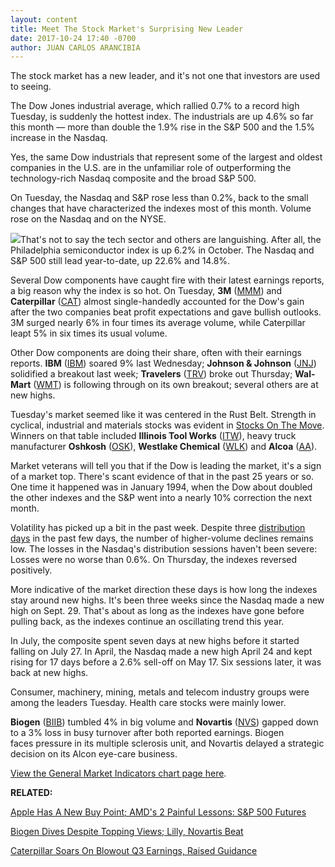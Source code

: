 ```yaml
---
layout: content
title: Meet The Stock Market's Surprising New Leader
date: 2017-10-24 17:40 -0700
author: JUAN CARLOS ARANCIBIA
---
```






The stock market has a new leader, and it's not one that investors are used to seeing.


The Dow Jones industrial average, which rallied 0.7% to a record high Tuesday, is suddenly the hottest index. The industrials are up 4.6% so far this month — more than double the 1.9% rise in the S&P 500 and the 1.5% increase in the Nasdaq.




Yes, the same Dow industrials that represent some of the largest and oldest companies in the U.S. are in the unfamiliar role of outperforming the technology-rich Nasdaq composite and the broad S&P 500.


On Tuesday, the Nasdaq and S&P rose less than 0.2%, back to the small changes that have characterized the indexes most of this month. Volume rose on the Nasdaq and on the NYSE.


![](https://www.investors.com/wp-content/uploads/2017/10/MP102417.png)That's not to say the tech sector and others are languishing. After all, the Philadelphia semiconductor index is up 6.2% in October. The Nasdaq and S&P 500 still lead year-to-date, up 22.6% and 14.8%.


Several Dow components have caught fire with their latest earnings reports, a big reason why the index is so hot. On Tuesday, **3M** ([MMM](https://research.investors.com/quote.aspx?symbol=MMM)) and **Caterpillar** ([CAT](https://research.investors.com/quote.aspx?symbol=CAT)) almost single-handedly accounted for the Dow's gain after the two companies beat profit expectations and gave bullish outlooks. 3M surged nearly 6% in four times its average volume, while Caterpillar leapt 5% in six times its usual volume.


Other Dow components are doing their share, often with their earnings reports. **IBM** ([IBM](https://research.investors.com/quote.aspx?symbol=IBM)) soared 9% last Wednesday; **Johnson & Johnson** ([JNJ](https://research.investors.com/quote.aspx?symbol=JNJ)) solidified a breakout last week; **Travelers** ([TRV](https://research.investors.com/quote.aspx?symbol=TRV)) broke out Thursday; **Wal-Mart** ([WMT](https://research.investors.com/quote.aspx?symbol=WMT)) is following through on its own breakout; several others are at new highs.


Tuesday's market seemed like it was centered in the Rust Belt. Strength in cyclical, industrial and materials stocks was evident in [Stocks On The Move](http://research.investors.com/stocksonthemove.aspx?nav=ResearchSOTM). Winners on that table included **Illinois Tool Works** ([ITW](https://research.investors.com/quote.aspx?symbol=ITW)), heavy truck manufacturer **Oshkosh** ([OSK](https://research.investors.com/quote.aspx?symbol=OSK)), **Westlake Chemical** ([WLK](https://research.investors.com/quote.aspx?symbol=WLK)) and **Alcoa** ([AA](https://research.investors.com/quote.aspx?symbol=AA)).


Market veterans will tell you that if the Dow is leading the market, it's a sign of a market top. There's scant evidence of that in the past 25 years or so. One time it happened was in January 1994, when the Dow about doubled the other indexes and the S&P went into a nearly 10% correction the next month.


Volatility has picked up a bit in the past week. Despite three [distribution days](https://www.investors.com/ibd-university/market-timing/market-tops/) in the past few days, the number of higher-volume declines remains low. The losses in the Nasdaq's distribution sessions haven't been severe: Losses were no worse than 0.6%. On Thursday, the indexes reversed positively.


More indicative of the market direction these days is how long the indexes stay around new highs. It's been three weeks since the Nasdaq made a new high on Sept. 29. That's about as long as the indexes have gone before pulling back, as the indexes continue an oscillating trend this year.


In July, the composite spent seven days at new highs before it started falling on July 27. In April, the Nasdaq made a new high April 24 and kept rising for 17 days before a 2.6% sell-off on May 17. Six sessions later, it was back at new highs.


Consumer, machinery, mining, metals and telecom industry groups were among the leaders Tuesday. Health care stocks were mainly lower.


**Biogen** ([BIIB](https://research.investors.com/quote.aspx?symbol=BIIB)) tumbled 4% in big volume and **Novartis** ([NVS](https://research.investors.com/quote.aspx?symbol=NVS)) gapped down to a 3% loss in busy turnover after both reported earnings. Biogen faces pressure in its multiple sclerosis unit, and Novartis delayed a strategic decision on its Alcon eye-care business.


[View the General Market Indicators chart page here](https://www.investors.com/wp-content/uploads/2017/10/IBD2410152506GMI.pdf).


 **RELATED:**


[Apple Has A New Buy Point; AMD's 2 Painful Lessons: S&P 500 Futures](https://www.investors.com/market-trend/stock-market-today/apple-has-a-new-buy-point-2-key-investing-lessons-sp-500-futures/)


[Biogen Dives Despite Topping Views; Lilly, Novartis Beat](https://www.investors.com/news/technology/eli-lilly-tops-views-novartis-beats-but-delays-alcon-move-biogen-on-tap/?src=A00220&yptr=yahoo)


[Caterpillar Soars On Blowout Q3 Earnings, Raised Guidance](https://www.investors.com/news/caterpillar-soars-on-blowout-q3-earnings-raised-guidance/)




